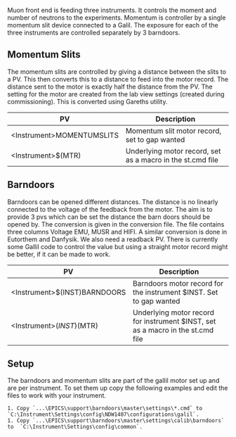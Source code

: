 Muon front end is feeding three instruments. It controls the moment and number of neutrons to the experiments. Momentum is controller by a single momentum slit device connected to a Galil. The exposure for each of the three instruments are controlled separately by 3 barndoors. 

## Momentum Slits

The momentum slits are controlled by giving a distance between the slits to a PV. This then converts this to a distance to feed into the motor record. The distance sent to the motor is exactly half the distance from the PV. The setting for the motor are created from the lab view settings (created during commissioning). This is converted using Gareths utility. 

| PV  | Description |
| --- | ------------|
| \<Instrument>MOMENTUMSLITS | Momentum slit motor record, set to gap wanted |
| \<Instrument>$(MTR) | Underlying motor record, set as a macro in the st.cmd file |

## Barndoors

Barndoors can be opened different distances. The distance is no linearly connected to the voltage of the feedback from the motor. The aim is to provide 3 pvs which can be set the distance the barn doors should be opened by. The conversion is given in the conversion file. The file contains three columns Voltage EMU, MUSR and HIFI. A similar conversion is done in Eutorthem and Danfysik. We also need a readback PV. There is currently some Gallil code to control the value but using a straight motor record might be better, if it can be made to work.

| PV  | Description |
| --- | ------------|
| \<Instrument>$(INST)BARNDOORS | Barndoors motor record for the instrument $INST. Set to gap wanted |
| \<Instrument>$(INST)$(MTR) | Underlying motor record for instrument $INST, set as a macro in the st.cmd file |

## Setup

The barndoors and momentum slits are part of the gallil motor set up and are per instrument. To set them up copy the following examples and edit the files to work with your instrument.

    1. Copy `...\EPICS\support\barndoors\master\settings\*.cmd` to `C:\Instrument\Settings\config\NDW1407\configurations\galil`.
    1. Copy `...\EPICS\support\barndoors\master\settings\calib\barndoors` to  `C:\Instrument\Settings\config\common`.

